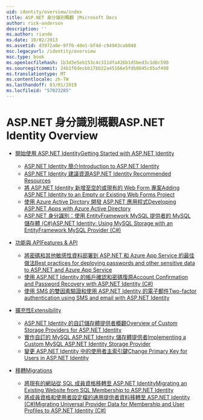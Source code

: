 ```yaml
---
uid: identity/overview/index
title: ASP.NET 身分識別概觀 |Microsoft Docs
author: rick-anderson
description: ''
ms.author: riande
ms.date: 10/02/2013
ms.assetid: d3972a0e-9ff6-4de1-bf4d-c94943cab048
msc.legacyurl: /identity/overview
msc.type: book
ms.openlocfilehash: 1b3d3e5eb153c4c311dfa426b1d5bed3c1d6c590
ms.sourcegitcommit: 24b1f6decbb17bb22a45166e5fdb0845c65af498
ms.translationtype: MT
ms.contentlocale: zh-TW
ms.lasthandoff: 03/01/2019
ms.locfileid: "57023285"
---
```

<a name="aspnet-identity-overview"></a><span data-ttu-id="bafb4-102">ASP.NET 身分識別概觀</span><span class="sxs-lookup"><span data-stu-id="bafb4-102">ASP.NET Identity Overview</span></span>
====================
- [<span data-ttu-id="bafb4-103">開始使用 ASP.NET Identity</span><span class="sxs-lookup"><span data-stu-id="bafb4-103">Getting Started with ASP.NET Identity</span></span>](getting-started/index.md)

    - [<span data-ttu-id="bafb4-104">ASP.NET Identity 簡介</span><span class="sxs-lookup"><span data-stu-id="bafb4-104">Introduction to ASP.NET Identity</span></span>](getting-started/introduction-to-aspnet-identity.md)
    - [<span data-ttu-id="bafb4-105">ASP.NET Identity 建議資源</span><span class="sxs-lookup"><span data-stu-id="bafb4-105">ASP.NET Identity Recommended Resources</span></span>](getting-started/aspnet-identity-recommended-resources.md)
    - [<span data-ttu-id="bafb4-106">將 ASP.NET Identity 新增至空的或現有的 Web Form 專案</span><span class="sxs-lookup"><span data-stu-id="bafb4-106">Adding ASP.NET Identity to an Empty or Existing Web Forms Project</span></span>](getting-started/adding-aspnet-identity-to-an-empty-or-existing-web-forms-project.md)
    - [<span data-ttu-id="bafb4-107">使用 Azure Active Dirctory 開發 ASP.NET 應用程式</span><span class="sxs-lookup"><span data-stu-id="bafb4-107">Developing ASP.NET Apps with Azure Active Directory</span></span>](getting-started/developing-aspnet-apps-with-windows-azure-active-directory.md)
    - [<span data-ttu-id="bafb4-108">ASP.NET 身分識別：使用 EntityFramework MySQL 提供者的 MySQL 儲存體 (C#)</span><span class="sxs-lookup"><span data-stu-id="bafb4-108">ASP.NET Identity: Using MySQL Storage with an EntityFramework MySQL Provider (C#)</span></span>](getting-started/aspnet-identity-using-mysql-storage-with-an-entityframework-mysql-provider.md)
- [<span data-ttu-id="bafb4-109">功能與 API</span><span class="sxs-lookup"><span data-stu-id="bafb4-109">Features & API</span></span>](features-api/index.md)

    - [<span data-ttu-id="bafb4-110">將密碼和其他敏感性資料部署到 ASP.NET 和 Azure App Service 的最佳做法</span><span class="sxs-lookup"><span data-stu-id="bafb4-110">Best practices for deploying passwords and other sensitive data to ASP.NET and Azure App Service</span></span>](features-api/best-practices-for-deploying-passwords-and-other-sensitive-data-to-aspnet-and-azure.md)
    - [<span data-ttu-id="bafb4-111">使用 ASP.NET Identity 的帳戶確認和密碼復原</span><span class="sxs-lookup"><span data-stu-id="bafb4-111">Account Confirmation and Password Recovery with ASP.NET Identity (C#)</span></span>](features-api/account-confirmation-and-password-recovery-with-aspnet-identity.md)
    - [<span data-ttu-id="bafb4-112">使用 SMS 的雙因素驗證和使用 ASP.NET Identity 的電子郵件</span><span class="sxs-lookup"><span data-stu-id="bafb4-112">Two-factor authentication using SMS and email with ASP.NET Identity</span></span>](features-api/two-factor-authentication-using-sms-and-email-with-aspnet-identity.md)
- [<span data-ttu-id="bafb4-113">擴充性</span><span class="sxs-lookup"><span data-stu-id="bafb4-113">Extensibility</span></span>](extensibility/index.md)

    - [<span data-ttu-id="bafb4-114">ASP.NET Identity 的自訂儲存體提供者概觀</span><span class="sxs-lookup"><span data-stu-id="bafb4-114">Overview of Custom Storage Providers for ASP.NET Identity</span></span>](extensibility/overview-of-custom-storage-providers-for-aspnet-identity.md)
    - [<span data-ttu-id="bafb4-115">實作自訂的 MySQL ASP.NET Identity 儲存體提供者</span><span class="sxs-lookup"><span data-stu-id="bafb4-115">Implementing a Custom MySQL ASP.NET Identity Storage Provider</span></span>](extensibility/implementing-a-custom-mysql-aspnet-identity-storage-provider.md)
    - [<span data-ttu-id="bafb4-116">變更 ASP.NET Identity 中的使用者主索引鍵</span><span class="sxs-lookup"><span data-stu-id="bafb4-116">Change Primary Key for Users in ASP.NET Identity</span></span>](extensibility/change-primary-key-for-users-in-aspnet-identity.md)
- [<span data-ttu-id="bafb4-117">移轉</span><span class="sxs-lookup"><span data-stu-id="bafb4-117">Migrations</span></span>](migrations/index.md)

    - [<span data-ttu-id="bafb4-118">將現有的網站從 SQL 成員資格移轉至 ASP.NET Identity</span><span class="sxs-lookup"><span data-stu-id="bafb4-118">Migrating an Existing Website from SQL Membership to ASP.NET Identity</span></span>](migrations/migrating-an-existing-website-from-sql-membership-to-aspnet-identity.md)
    - [<span data-ttu-id="bafb4-119">將成員資格和使用者設定檔的通用提供者資料移轉至 ASP.NET Identity (C#)</span><span class="sxs-lookup"><span data-stu-id="bafb4-119">Migrating Universal Provider Data for Membership and User Profiles to ASP.NET Identity (C#)</span></span>](migrations/migrating-universal-provider-data-for-membership-and-user-profiles-to-aspnet-identity.md)
